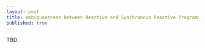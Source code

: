 ```yaml
---
layout: post
title: Ambiguousness between Reactive and Synchronous Reactive Programming
published: true
---
```


TBD.
